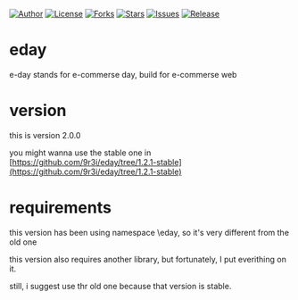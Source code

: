 
[![Author](https://img.shields.io/badge/author-9r3i-lightgrey.svg)](https://github.com/9r3i)
[![License](https://img.shields.io/github/license/9r3i/eday.svg)](https://github.com/9r3i/eday/blob/master/license.txt)
[![Forks](https://img.shields.io/github/forks/9r3i/eday.svg)](https://github.com/9r3i/eday/network)
[![Stars](https://img.shields.io/github/stars/9r3i/eday.svg)](https://github.com/9r3i/eday/stargazers)
[![Issues](https://img.shields.io/github/issues/9r3i/eday.svg)](https://github.com/9r3i/eday/issues)
[![Release](https://img.shields.io/github/release/9r3i/eday.svg)](https://github.com/9r3i/eday/releases)

# eday
e-day stands for e-commerse day, build for e-commerse web

# version
this is version 2.0.0

you might wanna use the stable one in
[https://github.com/9r3i/eday/tree/1.2.1-stable](https://github.com/9r3i/eday/tree/1.2.1-stable)

# requirements
this version has been using namespace \eday, so it's very different from the old one

this version also requires another library, but fortunately, I put everithing on it.

still, i suggest use thr old one because that version is stable.
